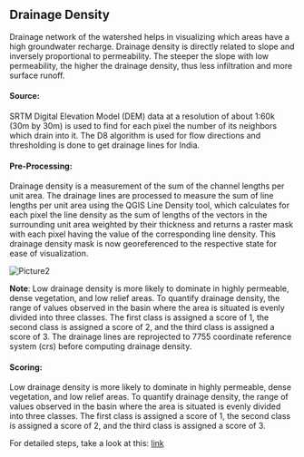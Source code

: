 ## Drainage Density
Drainage network of the watershed helps in visualizing which areas have a high groundwater recharge. Drainage density is directly related to slope and inversely proportional to permeability. The steeper the slope with low permeability, the higher the drainage density, thus less infiltration and more surface runoff.
#### Source:
SRTM Digital Elevation Model (DEM) data at a resolution of about 1:60k (30m by 30m) is used to find for each pixel the number of its neighbors which drain into it. The D8 algorithm is used for flow directions and thresholding is done to get drainage lines for India.
#### Pre-Processing:
Drainage density is a measurement of the sum of the channel lengths per unit area. The drainage lines are processed to measure the sum of line lengths per unit area using the QGIS Line Density tool, which calculates for each pixel the line density as the sum of lengths of the vectors in the surrounding unit area weighted by their thickness and returns a raster mask with each pixel having the value of the corresponding line density. This  drainage density mask is now georeferenced to the respective state for ease of visualization.

![Picture2](https://github.com/pdrk2303/CLART/assets/116311921/ebec2f3f-fe48-464c-90c6-f47ef34836a5)

**Note**: Low drainage density is more likely to dominate in highly permeable, dense vegetation, and low relief areas. To quantify drainage density, the range of values observed in the basin where the area is situated is evenly divided into three classes. The first class is assigned a score of 1, the second class is assigned a score of 2, and the third class is assigned a score of 3.
The drainage lines are reprojected to 7755 coordinate reference system (crs) before computing drainage density.
 #### Scoring: 
 Low drainage density is more likely to dominate in highly permeable, dense vegetation, and low relief areas. To quantify drainage density, the range of values observed in the basin where the area is situated is evenly divided into three classes. The first class is assigned a score of 1, the second class is assigned a score of 2, and the third class is assigned a score of 3.

 
For detailed steps, take a look at this: [link](https://docs.google.com/document/d/19gBgpVYu7dTAb7CEB2PdCqDUCEBYj1ZM29jngxH_6Hk/edit?usp=sharing)

